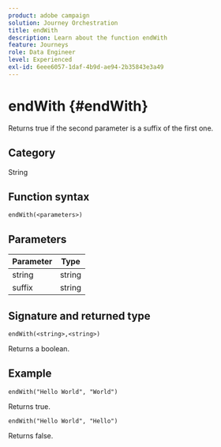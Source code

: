 ```yaml
---
product: adobe campaign
solution: Journey Orchestration
title: endWith
description: Learn about the function endWith
feature: Journeys
role: Data Engineer
level: Experienced
exl-id: 6eee6057-1daf-4b9d-ae94-2b35843e3a49
---
```

# endWith {#endWith}

Returns true if the second parameter is a suffix of the first one.

## Category

String

## Function syntax

`endWith(<parameters>)`

## Parameters

| Parameter | Type             |
|-----------|------------------|
| string   | string |
| suffix   | string |

## Signature and returned type

`endWith(<string>,<string>)`

Returns a boolean.

## Example

`endWith("Hello World", "World")`

Returns true.

`endWith("Hello World", "Hello")`

Returns false.
